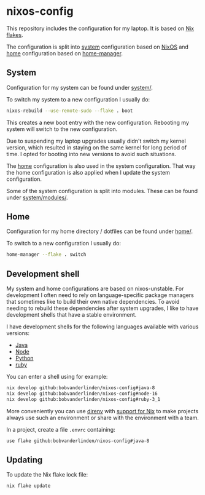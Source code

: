 # nixos-config

This repository includes the configuration for my laptop. It is based on [Nix flakes](https://nixos.wiki/wiki/Flakes).

The configuration is split into [system](#system) configuration based on [NixOS](https://nixos.org/) and [home](#home) configuration based on [home-manager](https://github.com/nix-community/home-manager#home-manager-using-nix).

## System

Configuration for my system can be found under [system/](system/).

To switch my system to a new configuration I usually do:

```sh
nixos-rebuild --use-remote-sudo --flake . boot
```

This creates a new boot entry with the new configuration. Rebooting my system will switch to the new configuration.

Due to suspending my laptop upgrades usually didn't switch my kernel version, which resulted in staying on the same kernel for long period of time. I opted for booting into new versions to avoid such situations.

The [home](#home) configuration is also used in the system configuration. That way the home configuration is also applied when I update the system configuration.

Some of the system configuration is split into modules. These can be found under [system/modules/](system/modules/).

## Home

Configuration for my home directory / dotfiles can be found under [home/](home/).

To switch to a new configuration I usually do:

```sh
home-manager --flake . switch
```

## Development shell

My system and home configurations are based on nixos-unstable. For development I often need to rely on language-specific package managers that sometimes like to build their own native dependencies. To avoid needing to rebuild these dependencies after system upgrades, I like to have development shells that have a stable environment.

I have development shells for the following languages available with various versions:

- [Java](dev-shells/java.nix)
- [Node](dev-shells/node.nix)
- [Python](dev-shells/python.nix)
- [ruby](dev-shells/ruby.nix)

You can enter a shell using for example:

```sh
nix develop github:bobvanderlinden/nixos-config#java-8
nix develop github:bobvanderlinden/nixos-config#node-16
nix develop github:bobvanderlinden/nixos-config#ruby-3_1
```

More conveniently you can use [direnv](https://direnv.net/) with [support for Nix](https://github.com/nix-community/nix-direnv) to make projects always use such an environment or share with the environment with a team.

In a project, create a file `.envrc` containing:

```sh
use flake github:bobvanderlinden/nixos-config#java-8
```

## Updating

To update the Nix flake lock file:

```sh
nix flake update
```
